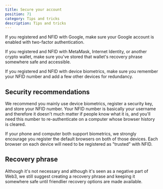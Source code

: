 ```yaml
---
title: Secure your account
position: 71
category: Tips and tricks
description: Tips and tricks
---
```


If you registered and NFID with Google, make sure your Google account is enabled with two-factor authentication.

If you registered and NFID with MetaMask, Internet Identity, or another crypto wallet, make sure you've stored that wallet's recovery phrase somewhere safe and accessible.

If you registered and NFID with device biometrics, make sure you remember your NFID number and add a few other devices for redundancy.

## Security recommendations

We recommend you mainly use device biometrics, register a security key, and store your NFID number. Your NFID number is basically your username and therefore it doesn't much matter if people know what it is, and you'll need this number to re-authenticate on a computer whose browser history is cleared.

If your phone and computer both support biometrics, we strongly encourage you register the default browsers on both of those devices. Each browser on each device will need to be registered as "trusted" with NFID.

## Recovery phrase

Although it's not necessary and although it's seen as a negative part of Web3, we still suggest creating a recovery phrase and keeping it somewhere safe until friendlier recovery options are made available.